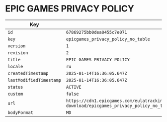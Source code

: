 # EPIC GAMES PRIVACY POLICY

| Key | Value |
| --- | ----- |
| `id` | `67869275bb0dea0455c7e071` |
| `key` | `epicgames_privacy_policy_no_table` |
| `version` | `1` |
| `revision` | `2` |
| `title` | `EPIC GAMES PRIVACY POLICY` |
| `locale` | `ru` |
| `createdTimestamp` | `2025-01-14T16:36:05.647Z` |
| `lastModifiedTimestamp` | `2025-01-14T16:36:05.647Z` |
| `status` | `ACTIVE` |
| `custom` | `false` |
| `url` | `https://cdn1.epicgames.com/eulatracking-download/epicgames_privacy_policy_no_table/ru/v1/r2/7e80492ccb64c54604c436496e071c4c.pdf` |
| `bodyFormat` | `MD` |
